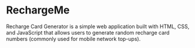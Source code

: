 # RechargeMe
Recharge Card Generator is a simple web application built with HTML, CSS, and JavaScript that allows users to generate random recharge card numbers (commonly used for mobile network top-ups). 

